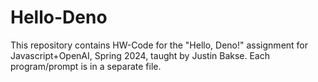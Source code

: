 # Hello-Deno

This repository contains HW-Code for the "Hello, Deno!" assignment for Javascript+OpenAI, Spring 2024, taught by Justin Bakse. Each program/prompt is in a separate file.
